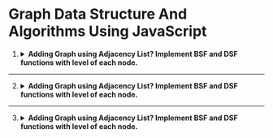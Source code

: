 # Graph Data Structure And Algorithms Using JavaScript

1. <details>
    <summary>
        <b>Adding Graph using Adjacency List? Implement BSF and DSF functions with level of each node.
        </b>
    </summary>
     <p>
       
    ```javascript
    class Graph {

      constructor() {
        this.adjenacyList = new Map();
      }  

      addVertex(node) {
        this.adjenacyList.set(node, []);
      }

      addEdges(node1, node2){
        this.adjenacyList.get(node1).push(node2);
        this.adjenacyList.get(node2).push(node1);
      }

      getEdges(node) {
        return this.adjenacyList.get(node);
      }

      // BSF 
      breathSearchFirstTraversal(startingNode) {
        this.visitedNodes = new Set();
        this.queue = [];

        // add starting node
        this.visitedNodes.add(startingNode);

        this.queue.push({currentNode: startingNode, level: 0});


        while(this.queue.length != 0) {
          // get the first element from queue
          let { currentNode, level }  = this.queue.shift();

          console.log("Node - " + currentNode + ", level - " + level);
          let adjencyNodes = this.adjenacyList.get(currentNode);

          for(let adjencyNode of adjencyNodes) 
          {
            if(!this.visitedNodes.has(adjencyNode)) {
                // push into visited Array
                this.visitedNodes.add(adjencyNode);
                // push into queue to be scaned further
                this.queue.push({currentNode: adjencyNode, level: level + 1});
            }
          }
        }
      }

      // DSF 
      depthSearchFirstTraversal(startingNode) {
        // create an array for visited nodes
        let visitedNodes = new Set();
        // call the dfs method
        this.dsfHelper({startingNode: startingNode, level: 0}, visitedNodes);
      }

      dsfHelper(nodeObj, visitedNodes) {

        let { startingNode, level }  = nodeObj;

        // add the startingNode node in visited array 
        visitedNodes.add(startingNode);

        console.log("Node - " + startingNode + ", level - " + level);

        let adjencyNodes = this.adjenacyList.get(startingNode);

        // iterate over all the adjency nodes of the starting nodes
        for(let adjencyNode of adjencyNodes) {

          // if node is not visited
          if(!visitedNodes.has(adjencyNode)) {
            // use recursion to reach at the depth of the graph
            this.dsfHelper({startingNode: adjencyNode, level: level+1}, visitedNodes);
          }
        }
      }
    }


      let graph = new Graph();

      graph.addVertex(0);
      graph.addVertex(1);
      graph.addVertex(2);
      graph.addVertex(3);
      graph.addVertex(4);


      graph.addEdges(0,1);
      graph.addEdges(1,2);
      graph.addEdges(0,3);
      graph.addEdges(3,4);


      console.log('edges for vertex 0 is', graph.getEdges(0));
      console.log('edges for vertex 1 is', graph.getEdges(1));
      console.log('edges for vertex 2 is', graph.getEdges(2));
      console.log('edges for vertex 3 is', graph.getEdges(3));
      console.log('edges for vertex 4 is', graph.getEdges(4));

      console.log('**** BSF *****')
      graph.breathSearchFirstTraversal(0);

      console.log('**** DSF *****')
      graph.depthSearchFirstTraversal(0);
      ```
     </p>
  </details>

---

2. <details>
    <summary>
        <b>Adding Graph using Adjacency List? Implement BSF and DSF functions with level of each node.
        </b>
    </summary>
     <p>
       
    ```javascript
   
     ```
     </p>
  </details>
  
---
  
3. <details>
    <summary>
        <b>Adding Graph using Adjacency List? Implement BSF and DSF functions with level of each node.
        </b>
    </summary>
     <p>
       
    ```javascript
   
     ```
     </p>
  </details>







